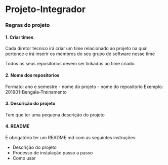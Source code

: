 # Projeto-Integrador
### Regras do projeto

#### 1. Criar times

Cada diretor técnico irá criar um time relacionado ao projeto na qual pertence e irá inserir os membros do seu grupo de software nesse time

Todos os seus repositorios devem ser linkados ao time criado.

#### 2. Nome dos repositorios

Formato: ano e semestre - nome do projeto - nome do repositorio
Exemplo: 201901-Bengala-Treinamento

#### 3. Descrição do projeto

Tem que ter uma pequena descrição do projeto

#### 4. README

É obrigatório ter um README.md com as seguintes instruções:

* Descrição do projeto
* Processo de instalação passo a passo
* Como usar

